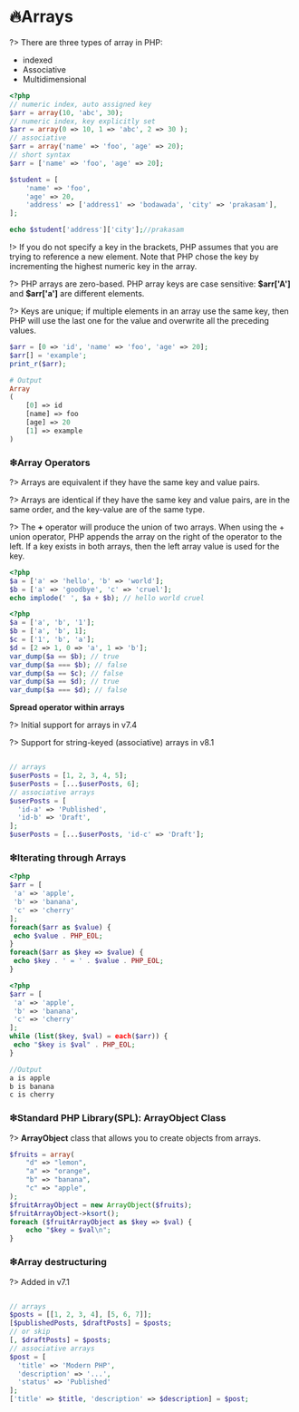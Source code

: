# 🔥Arrays

?> There are three types of array in PHP:

- indexed
- Associative
- Multidimensional

```php
<?php
// numeric index, auto assigned key
$arr = array(10, 'abc', 30);
// numeric index, key explicitly set
$arr = array(0 => 10, 1 => 'abc', 2 => 30 );
// associative
$arr = array('name' => 'foo', 'age' => 20);
// short syntax
$arr = ['name' => 'foo', 'age' => 20];

$student = [
    'name' => 'foo',
    'age' => 20,
    'address' => ['address1' => 'bodawada', 'city' => 'prakasam'],
];

echo $student['address']['city'];//prakasam
```

!> If you do not specify a key in the brackets, PHP assumes that you are trying to reference a new element. Note that PHP chose the key by incrementing the highest numeric key in the array.

?> PHP arrays are zero-based. PHP array keys are case sensitive: **\$arr['A']** and **\$arr['a']** are different elements.

?> Keys are unique; if multiple elements in an array use the same key, then PHP will use the last one for the value and overwrite all the preceding values.

```php
$arr = [0 => 'id', 'name' => 'foo', 'age' => 20];
$arr[] = 'example';
print_r($arr);

# Output
Array
(
    [0] => id
    [name] => foo
    [age] => 20
    [1] => example
)
```

### ❇Array Operators

?> Arrays are equivalent if they have the same key and value pairs.

?> Arrays are identical if they have the same key and value pairs, are in the same order, and the key-value are of the same type.

?> The **+** operator will produce the union of two arrays. When using the + union operator, PHP appends the array on the right of the operator to the left. If a key exists in both arrays, then the left array value is used for the key.

```php
<?php
$a = ['a' => 'hello', 'b' => 'world'];
$b = ['a' => 'goodbye', 'c' => 'cruel'];
echo implode(' ', $a + $b); // hello world cruel
```

```php
<?php
$a = ['a', 'b', '1'];
$b = ['a', 'b', 1];
$c = ['1', 'b', 'a'];
$d = [2 => 1, 0 => 'a', 1 => 'b'];
var_dump($a == $b); // true
var_dump($a === $b); // false
var_dump($a == $c); // false
var_dump($a == $d); // true
var_dump($a === $d); // false
```

**Spread operator within arrays**

?> Initial support for arrays in v7.4

?> Support for string-keyed (associative) arrays in v8.1

```php

// arrays
$userPosts = [1, 2, 3, 4, 5];
$userPosts = [...$userPosts, 6];
// associative arrays
$userPosts = [
  'id-a' => 'Published',
  'id-b' => 'Draft',
];
$userPosts = [...$userPosts, 'id-c' => 'Draft'];

```

### ❇Iterating through Arrays

```php
<?php
$arr = [
 'a' => 'apple',
 'b' => 'banana',
 'c' => 'cherry'
];
foreach($arr as $value) {
 echo $value . PHP_EOL;
}
foreach($arr as $key => $value) {
 echo $key . ' = ' . $value . PHP_EOL;
}
```

```php
<?php
$arr = [
 'a' => 'apple',
 'b' => 'banana',
 'c' => 'cherry'
];
while (list($key, $val) = each($arr)) {
 echo "$key is $val" . PHP_EOL;
}

//Output
a is apple
b is banana
c is cherry
```

### ❇Standard PHP Library(SPL): ArrayObject Class

?> **ArrayObject** class that allows you to create objects from arrays.

```php
$fruits = array(
    "d" => "lemon",
    "a" => "orange",
    "b" => "banana",
    "c" => "apple",
);
$fruitArrayObject = new ArrayObject($fruits);
$fruitArrayObject->ksort();
foreach ($fruitArrayObject as $key => $val) {
    echo "$key = $val\n";
}
```

### ❇Array destructuring
?> Added in v7.1

```php

// arrays
$posts = [[1, 2, 3, 4], [5, 6, 7]];
[$publishedPosts, $draftPosts] = $posts;
// or skip
[, $draftPosts] = $posts;
// associative arrays
$post = [
  'title' => 'Modern PHP',
  'description' => '...',
  'status' => 'Published'
];
['title' => $title, 'description' => $description] = $post;

```